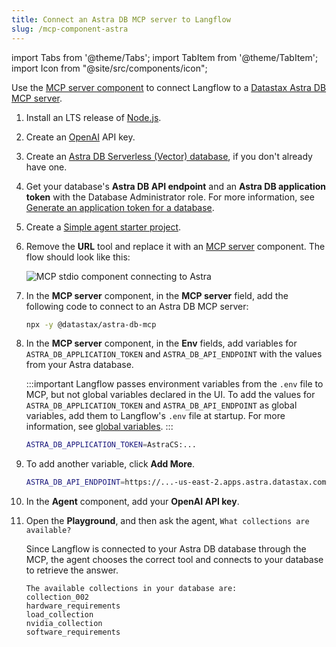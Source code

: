 ```yaml
---
title: Connect an Astra DB MCP server to Langflow
slug: /mcp-component-astra
---
```


import Tabs from '@theme/Tabs';
import TabItem from '@theme/TabItem';
import Icon from "@site/src/components/icon";

Use the [MCP server component](/components-tools#mcp-server) to connect Langflow to a [Datastax Astra DB MCP server](https://github.com/datastax/astra-db-mcp).

1. Install an LTS release of [Node.js](https://docs.npmjs.com/downloading-and-installing-node-js-and-npm).

2. Create an [OpenAI](https://platform.openai.com/) API key.

3. Create an [Astra DB Serverless (Vector) database](https://docs.datastax.com/en/astra-db-serverless/databases/create-database.html#create-vector-database), if you don't already have one.

4. Get your database's **Astra DB API endpoint** and an **Astra DB application token** with the Database Administrator role. For more information, see [Generate an application token for a database](https://docs.datastax.com/en/astra-db-serverless/administration/manage-application-tokens.html#database-token).

5. Create a [Simple agent starter project](/starter-projects-simple-agent).

6. Remove the **URL** tool and replace it with an [MCP server](/components-tools#mcp-server) component.
The flow should look like this:

    ![MCP stdio component connecting to Astra](/img/component-mcp-astra-db.png)

7. In the **MCP server** component, in the **MCP server** field, add the following code to connect to an Astra DB MCP server:

    ```bash
    npx -y @datastax/astra-db-mcp
    ```

8. In the **MCP server** component, in the **Env** fields, add variables for `ASTRA_DB_APPLICATION_TOKEN` and `ASTRA_DB_API_ENDPOINT` with the values from your Astra database.

    :::important
    Langflow passes environment variables from the `.env` file to MCP, but not global variables declared in the UI.
    To add the values for `ASTRA_DB_APPLICATION_TOKEN` and `ASTRA_DB_API_ENDPOINT` as global variables, add them to Langflow's `.env` file at startup.
    For more information, see [global variables](/configuration-global-variables).
    :::

    ```bash
    ASTRA_DB_APPLICATION_TOKEN=AstraCS:...
    ```

9. To add another variable, click <Icon name="Plus" aria-hidden="true"/> **Add More**.

    ```bash
    ASTRA_DB_API_ENDPOINT=https://...-us-east-2.apps.astra.datastax.com
    ```

10. In the **Agent** component, add your **OpenAI API key**.

11. Open the **Playground**, and then ask the agent, `What collections are available?`

    Since Langflow is connected to your Astra DB database through the MCP, the agent chooses the correct tool and connects to your database to retrieve the answer.

    ```text
    The available collections in your database are:
    collection_002
    hardware_requirements
    load_collection
    nvidia_collection
    software_requirements
    ```
